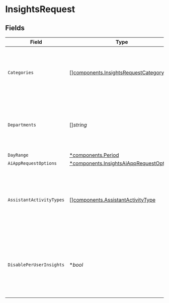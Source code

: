 # InsightsRequest


## Fields

| Field                                                                                                                     | Type                                                                                                                      | Required                                                                                                                  | Description                                                                                                               |
| ------------------------------------------------------------------------------------------------------------------------- | ------------------------------------------------------------------------------------------------------------------------- | ------------------------------------------------------------------------------------------------------------------------- | ------------------------------------------------------------------------------------------------------------------------- |
| `Categories`                                                                                                              | [][components.InsightsRequestCategory](../../models/components/insightsrequestcategory.md)                                | :heavy_check_mark:                                                                                                        | Categories of data requested. Request can include single or multiple types.                                               |
| `Departments`                                                                                                             | []*string*                                                                                                                | :heavy_minus_sign:                                                                                                        | Departments that the data is requested for. If this is empty, corresponds to whole company.                               |
| `DayRange`                                                                                                                | [*components.Period](../../models/components/period.md)                                                                   | :heavy_minus_sign:                                                                                                        | N/A                                                                                                                       |
| `AiAppRequestOptions`                                                                                                     | [*components.InsightsAiAppRequestOptions](../../models/components/insightsaiapprequestoptions.md)                         | :heavy_minus_sign:                                                                                                        | N/A                                                                                                                       |
| `AssistantActivityTypes`                                                                                                  | [][components.AssistantActivityType](../../models/components/assistantactivitytype.md)                                    | :heavy_minus_sign:                                                                                                        | Types of activity that should count in the definition of an Assistant Active User. Affects only insights for AI category. |
| `DisablePerUserInsights`                                                                                                  | **bool*                                                                                                                   | :heavy_minus_sign:                                                                                                        | If true, suppresses the generation of per-user Insights in the response. Default is false.                                |
